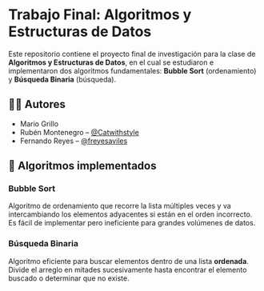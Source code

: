 # Trabajo Final: Algoritmos y Estructuras de Datos

Este repositorio contiene el proyecto final de investigación para la clase de **Algoritmos y Estructuras de Datos**, en el cual se estudiaron e implementaron dos algoritmos fundamentales: **Bubble Sort** (ordenamiento) y **Búsqueda Binaria** (búsqueda).

## 👨‍💻 Autores

- Mario Grillo
- Rubén Montenegro – [@Catwithstyle](https://github.com/Catwithstyle)
- Fernando Reyes – [@freyesaviles](https://github.com/freyesaviles)

## 🧠 Algoritmos implementados

### Bubble Sort
Algoritmo de ordenamiento que recorre la lista múltiples veces y va intercambiando los elementos adyacentes si están en el orden incorrecto. Es fácil de implementar pero ineficiente para grandes volúmenes de datos.

### Búsqueda Binaria
Algoritmo eficiente para buscar elementos dentro de una lista **ordenada**. Divide el arreglo en mitades sucesivamente hasta encontrar el elemento buscado o determinar que no existe.
